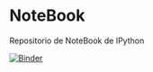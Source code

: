 # NoteBook
Repositorio de NoteBook de IPython 

[![Binder](https://mybinder.org/badge_logo.svg)](https://mybinder.org/v2/gh/Hayzar/NoteBook/master?filepath=Notebook_Python_00.ipynb)
